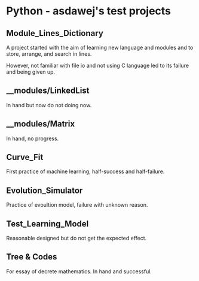 # Python - asdawej's test projects

## Module_Lines_Dictionary

A project started with the aim of learning new language and modules and to store, arrange, and search in lines.

However, not familiar with file io and not using C language led to its failure and being given up.

## __modules/LinkedList

In hand but now do not doing now.

## __modules/Matrix

In hand, no progress.

## Curve_Fit

First practice of machine learning, half-success and half-failure.

## Evolution_Simulator

Practice of evoultion model, failure with unknown reason.

## Test_Learning_Model

Reasonable designed but do not get the expected effect.

## Tree & Codes

For essay of decrete mathematics. In hand and successful.
